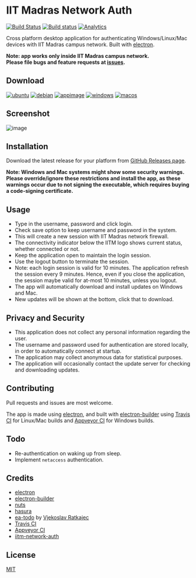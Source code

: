 # IIT Madras Network Auth 

[![Build Status](https://travis-ci.org/shahidhk/iitm-network-auth-app.svg?branch=master)](https://travis-ci.org/shahidhk/iitm-network-auth-app) [![Build status](https://ci.appveyor.com/api/projects/status/rf1ruqokr1hai9ds?svg=true&retina=true)](https://ci.appveyor.com/project/shahidhk/iitm-network-auth-app) [![Analytics](https://ga-beacon.appspot.com/UA-49243395-6/home-page)](https://github.com/igrigorik/ga-beacon)

Cross platform desktop application for authenticating Windows/Linux/Mac devices with IIT Madras campus network. Built with [electron](http://electron.atom.io).

**Note: app works only inside IIT Madras campus network.**  
**Please file bugs and feature requests at [issues](https://github.com/shahidhk/iitm-network-auth-app/issues).**


## Download
[![ubuntu](https://github.com/shahidhk/iitm-network-auth-app/raw/master/build/ubuntu.png)](https://server.waviness63.hasura-app.io/download/version/latest/linux)
[![debian](https://github.com/shahidhk/iitm-network-auth-app/raw/master/build/debian.png)](https://server.waviness63.hasura-app.io/download/version/latest/linux)
[![appimage](https://github.com/shahidhk/iitm-network-auth-app/raw/master/build/linux.png)](https://server.waviness63.hasura-app.io/download/version/latest/appimage)
[![windows](https://github.com/shahidhk/iitm-network-auth-app/raw/master/build/windows.png)](https://server.waviness63.hasura-app.io/download/version/latest/windows)
[![macos](https://github.com/shahidhk/iitm-network-auth-app/raw/master/build/mac.png)](https://server.waviness63.hasura-app.io/download/version/latest/mac)  

## Screenshot 
![image](https://github.com/shahidhk/iitm-network-auth-app/raw/master/preview.png)

## Installation

Download the latest release for your platform from [GitHub Releases page](https://github.com/shahidhk/iitm-network-auth-app/releases).

**Note: Windows and Mac systems might show some security warnings. Please override/ignore these restrictions and install the app, as these warnings occur due to not signing the executable, which requires buying a code-signing certificate.**

## Usage

- Type in the username, password and click login.
- Check save option to keep username and password in the system.
- This will create a new session with IIT Madras network firewall.
- The connectivity indicator below the IITM logo shows current status, whether connected or not.
- Keep the application open to maintain the login session.
- Use the logout button to terminate the session.
- Note: each login session is valid for 10 minutes. The application refresh the session every 9 minutes. Hence, even if you close the application, the session maybe valid for at-most 10 minutes, unless you logout.
- The app will automatically download and install updates on Windows and Mac.
- New updates will be shown at the bottom, click that to download.

## Privacy and Security

- This application does not collect any personal information regarding the user. 
- The username and password used for authentication are stored locally, in order to automatically connect at startup.
- The application may collect anonymous data for statistical purposes.
- The application will occasionally contact the update server for checking and downloading updates.

## Contributing

Pull requests and issues are most welcome.

The app is made using [electron](http://electron.atom.io), and built with [electron-builder](https://github.com/electron-userland/electron-builder) using [Travis CI](https://travis-ci.org) for Linux/Mac builds and [Appveyor CI](http://www.appveyor.com) for Windows builds. 

## Todo
- Re-authentication on waking up from sleep.
- Implement `netaccess` authentication.

## Credits
- [electron](http://electron.atom.io)
- [electron-builder](https://github.com/electron-userland/electron-builder)
- [nuts](https://github.com/GitbookIO/nuts)
- [hasura](https://hasura.io)
- [ea-todo](https://github.com/Vj3k0/ea-todo) by [Vjekoslav Ratkajec](https://github.com/Vj3k0)
- [Travis CI](https://travis-ci.org) 
- [Appveyor CI](http://www.appveyor.com)
- [iitm-network-auth](https://shahidhk.github.io/iitm-network-auth)

## License 

[MIT](https://github.com/shahidhk/iitm-network-auth-app/blob/master/LICENSE)
